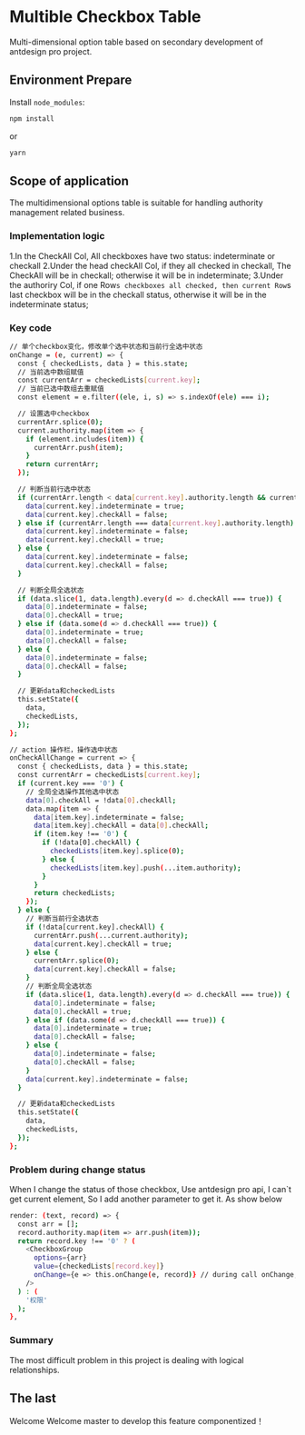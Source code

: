 # Multible Checkbox Table

Multi-dimensional option table based on secondary development of antdesign pro project.

## Environment Prepare

Install `node_modules`:

```bash
npm install
```

or

```bash
yarn
```

## Scope of application

The multidimensional options table is suitable for handling authority management related business.

### Implementation logic

1.In the CheckAll Col, All checkboxes have two status: indeterminate or checkall
2.Under the head checkAll Col, if they all checked in checkall, The CheckAll will be in checkall; otherwise it will be in indeterminate;
3.Under the authoriry Col, if one Row`s checkboxes all checked, then current Row`s last checkbox will be in the checkall status, otherwise it will be in the indeterminate status;

### Key code

```bash
// 单个checkbox变化，修改单个选中状态和当前行全选中状态
onChange = (e, current) => {
  const { checkedLists, data } = this.state;
  // 当前选中数组赋值
  const currentArr = checkedLists[current.key];
  // 当前已选中数组去重赋值
  const element = e.filter((ele, i, s) => s.indexOf(ele) === i);

  // 设置选中checkbox
  currentArr.splice(0);
  current.authority.map(item => {
    if (element.includes(item)) {
      currentArr.push(item);
    }
    return currentArr;
  });

  // 判断当前行选中状态
  if (currentArr.length < data[current.key].authority.length && currentArr.length > 0) {
    data[current.key].indeterminate = true;
    data[current.key].checkAll = false;
  } else if (currentArr.length === data[current.key].authority.length) {
    data[current.key].indeterminate = false;
    data[current.key].checkAll = true;
  } else {
    data[current.key].indeterminate = false;
    data[current.key].checkAll = false;
  }

  // 判断全局全选状态
  if (data.slice(1, data.length).every(d => d.checkAll === true)) {
    data[0].indeterminate = false;
    data[0].checkAll = true;
  } else if (data.some(d => d.checkAll === true)) {
    data[0].indeterminate = true;
    data[0].checkAll = false;
  } else {
    data[0].indeterminate = false;
    data[0].checkAll = false;
  }

  // 更新data和checkedLists
  this.setState({
    data,
    checkedLists,
  });
};

// action 操作栏，操作选中状态
onCheckAllChange = current => {
  const { checkedLists, data } = this.state;
  const currentArr = checkedLists[current.key];
  if (current.key === '0') {
    // 全局全选操作其他选中状态
    data[0].checkAll = !data[0].checkAll;
    data.map(item => {
      data[item.key].indeterminate = false;
      data[item.key].checkAll = data[0].checkAll;
      if (item.key !== '0') {
        if (!data[0].checkAll) {
          checkedLists[item.key].splice(0);
        } else {
          checkedLists[item.key].push(...item.authority);
        }
      }
      return checkedLists;
    });
  } else {
    // 判断当前行全选状态
    if (!data[current.key].checkAll) {
      currentArr.push(...current.authority);
      data[current.key].checkAll = true;
    } else {
      currentArr.splice(0);
      data[current.key].checkAll = false;
    }
    // 判断全局全选状态
    if (data.slice(1, data.length).every(d => d.checkAll === true)) {
      data[0].indeterminate = false;
      data[0].checkAll = true;
    } else if (data.some(d => d.checkAll === true)) {
      data[0].indeterminate = true;
      data[0].checkAll = false;
    } else {
      data[0].indeterminate = false;
      data[0].checkAll = false;
    }
    data[current.key].indeterminate = false;
  }

  // 更新data和checkedLists
  this.setState({
    data,
    checkedLists,
  });
};
```

### Problem during change status

When I change the status of those checkbox, Use antdesign pro api, I can`t get current element, So I add another parameter to get it.
As show below
```bash
render: (text, record) => {
  const arr = [];
  record.authority.map(item => arr.push(item));
  return record.key !== '0' ? (
    <CheckboxGroup
      options={arr}
      value={checkedLists[record.key]}
      onChange={e => this.onChange(e, record)} // during call onChange, I gave it two parameters.
    />
  ) : (
    '权限'
  );
},
```

### Summary

The most difficult problem in this project is dealing with logical relationships.

## The last

Welcome Welcome master to develop this feature componentized！
